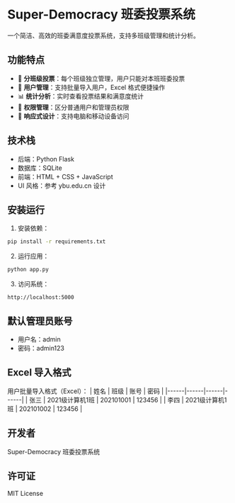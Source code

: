 # Super-Democracy 班委投票系统

一个简洁、高效的班委满意度投票系统，支持多班级管理和统计分析。

## 功能特点

- 🎯 **分班级投票**：每个班级独立管理，用户只能对本班班委投票
- 👥 **用户管理**：支持批量导入用户，Excel 格式便捷操作
- 📊 **统计分析**：实时查看投票结果和满意度统计
- 🔐 **权限管理**：区分普通用户和管理员权限
- 📱 **响应式设计**：支持电脑和移动设备访问

## 技术栈

- 后端：Python Flask
- 数据库：SQLite
- 前端：HTML + CSS + JavaScript
- UI 风格：参考 ybu.edu.cn 设计

## 安装运行

1. 安装依赖：
```bash
pip install -r requirements.txt
```

2. 运行应用：
```bash
python app.py
```

3. 访问系统：
```
http://localhost:5000
```

## 默认管理员账号

- 用户名：admin
- 密码：admin123

## Excel 导入格式

用户批量导入格式（Excel）：
| 姓名 | 班级 | 账号 | 密码 |
|------|------|------|------|
| 张三 | 2021级计算机1班 | 202101001 | 123456 |
| 李四 | 2021级计算机1班 | 202101002 | 123456 |

## 开发者

Super-Democracy 班委投票系统

## 许可证

MIT License